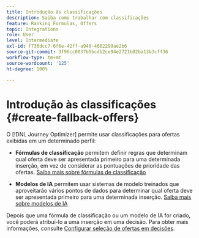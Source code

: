 ```yaml
---
title: Introdução às classificações
description: Saiba como trabalhar com classificações
feature: Ranking Formulas, Offers
topic: Integrations
role: User
level: Intermediate
exl-id: f736dcc7-6f6e-42ff-a940-4602299ae2b6
source-git-commit: 3f96cc0037b5bcdb2ce94e2721b02ba13b3cff36
workflow-type: tm+mt
source-wordcount: '125'
ht-degree: 100%

---
```


# Introdução às classificações {#create-fallback-offers}

O [!DNL Journey Optimizer] permite usar classificações para ofertas exibidas em um determinado perfil:

* **Fórmulas de classificação** permitem definir regras que determinam qual oferta deve ser apresentada primeiro para uma determinada inserção, em vez de considerar as pontuações de prioridade das ofertas. [Saiba mais sobre fórmulas de classificação](create-ranking-formulas.md)

* **Modelos de IA** permitem usar sistemas de modelo treinados que aproveitarão vários pontos de dados para determinar qual oferta deve ser apresentada primeiro para uma determinada inserção. [Saiba mais sobre modelos de IA](ai-models.md)

Depois que uma fórmula de classificação ou um modelo de IA for criado, você poderá atribuí-lo a uma inserção em uma decisão. Para obter mais informações, consulte [Configurar seleção de ofertas em decisões](../offer-activities/configure-offer-selection.md).

